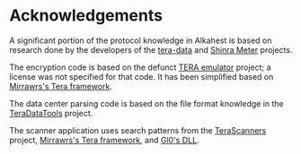 # Acknowledgements

A significant portion of the protocol knowledge in Alkahest is based on
research done by the developers of the
[tera-data](https://github.com/meishuu/tera-data) and
[Shinra Meter](https://github.com/neowutran/ShinraMeter) projects.

The encryption code is based on the defunct
[TERA emulator](https://github.com/iceblade112/TeraEmulator) project; a license
was not specified for that code. It has been simplified based on
[Mirrawrs's Tera framework](https://github.com/Mirrawrs/Tera).

The data center parsing code is based on the file format knowledge in the
[TeraDataTools](https://github.com/gothos-folly/TeraDataTools) project.

The scanner application uses search patterns from the
[TeraScanners](https://github.com/meishuu/TeraScanners) project,
[Mirrawrs's Tera framework](https://github.com/Mirrawrs/Tera), and
[Gl0's DLL](https://github.com/neowutran/TeraDpsMeterData/blob/master/copypaste-tuto/Gl0-dll.txt).

